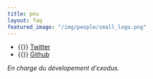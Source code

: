 ```yaml
---
title: pnu
layout: faq
featured_image: "/img/people/small_logo.png"
---
```

* {{<fa fa-twitter>}} [Twitter](https://twitter.com/simon_pnu)
* {{<fa fa-github>}} [Github](https://github.com/pnu-s)

*En charge du dévelopement d’εxodus.*
